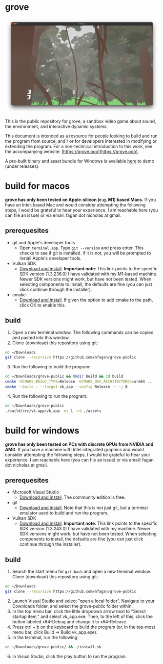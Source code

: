 # grove

![screenshot](/images/screenshot1.png)

This is the public repository for grove, a sandbox video game about sound, the environment, and interactive dynamic systems.

This document is intended as a resource for people looking to build and run the program from source, and / or for developers interested in modifying or extending the program. For a non-technical introduction to this work, see the accompanying website: [https://grove.ooo](https://grove.ooo).

A pre-built binary and asset bundle for Windows is available [here](https://github.com/nfagan/grove-public/tree/main/releases) to demo (under releases).

# build for macos

**grove has only been tested on Apple-silicon (e.g. M1) based Macs.** If you have an Intel-based Mac and would consider attempting the following steps, I would be grateful to hear your experience. I am reachable here (you can file an issue) or via email: fagan dot nicholas at gmail.

## prerequesites

* git and Apple's developer tools
    * Open `terminal.app`. Type `git --version` and press enter. This checks to see if git is installed. If it is not, you will be prompted to install Apple's developer tools.
* Vulkan SDK 
    * [Download and install](https://sdk.lunarg.com/sdk/download/1.3.236.0/mac/vulkansdk-macos-1.3.236.0.dmg). **Important note**: This link points to the specific SDK version (1.3.236.0) I have validated with my M1-based machine. Newer SDK versions might work, but have not been tested. When selecting components to install, the defaults are fine (you can just click continue through the installer).
* cmake
    * [Download and install](https://cmake.org/download/). If given the option to add cmake to the path, click OK to enable this.

## build

1. Open a new terminal window. The following commands can be copied and pasted into this window.
2. Clone (download) this repository using git:
```bash
cd ~/Downloads
git clone --recursive https://github.com/nfagan/grove-public
```
3. Run the following to build the program:
```bash
cd ~/Downloads/grove-public && mkdir build && cd build
cmake -DCMAKE_BUILD_TYPE=Release -DCMAKE_OSX_ARCHITECTURES=arm64 ..
cmake --build . --target vk_app --config Release -- -j 8
```
4. Run the following to run the program:
```bash
cd ~/Downloads/grove-public
./build/src/vk-app/vk_app -nt 1 -rd ./assets
```

# build for windows

**grove has only been tested on PCs with discrete GPUs from NVIDIA and AMD**. If you have a machine with Intel integrated graphics and would consider attempting the following steps, I would be grateful to hear your experience. I am reachable here (you can file an issue) or via email: fagan dot nicholas at gmail.

## prerequesites

* Microsoft Visual Studio
    * [Download and install](https://visualstudio.microsoft.com/). The community edition is free.
* git
    * [Download and install](https://git-scm.com/download/win). Note that this is not just git, but a terminal emulator used to build and run the program.
* Vulkan SDK
    * [Download and install](https://sdk.lunarg.com/sdk/download/1.3.243.0/windows/VulkanRT-1.3.243.0-Installer.exe). **Important note**: This link points to the specific SDK version (1.3.243.0) I have validated with my machine. Newer SDK versions might work, but have not been tested. When selecting components to install, the defaults are fine (you can just click continue through the installer).

## build

1. Search the start menu for `git bash` and open a new terminal window. Clone (download) this repository using git:
```bash
cd ~/Downloads
git clone --recursive https://github.com/nfagan/grove-public
```
2. Launch Visual Studio and select "open a local folder". Navigate to your Downloads folder, and select the grove-public folder within.
3. In the top menu bar, click the little dropdown arrow next to "Select startup item," and select vk_app.exe. Then, to the left of this, click the button labeled x64-Debug and change it to x64-Release.
4. Press ctrl + b on the keyboard to build the program (or, in the top-most menu bar, click Build -> Build vk_app.exe).
5. In the terminal, run the following:
```bash
cd ~/Downloads/grove-public/ && ./install.sh
```
6. In Visual Studio, click the play button to run the program.
